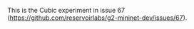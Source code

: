 This is the Cubic experiment in issue 67 (https://github.com/reservoirlabs/g2-mininet-dev/issues/67).

